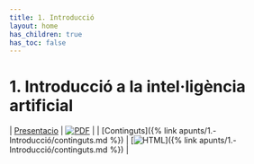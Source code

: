 ```yaml
---
title: 1. Introducció
layout: home
has_children: true
has_toc: false
---
```


# 1. Introducció a la intel·ligència artificial

| [Presentacio](1-introduccio.pdf) | [![PDF](https://img.shields.io/badge/PDF-1.--introduccio.pdf-blue?logo=adobe-acrobat-reader&logoColor=white)](1-introduccio.pdf) |
| [Continguts]({% link apunts/1.-Introducció/continguts.md %}) | [![HTML](https://img.shields.io/badge/HTML-continguts-blue?logo=html5&logoColor=white)]({% link apunts/1.-Introducció/continguts.md %}) |

